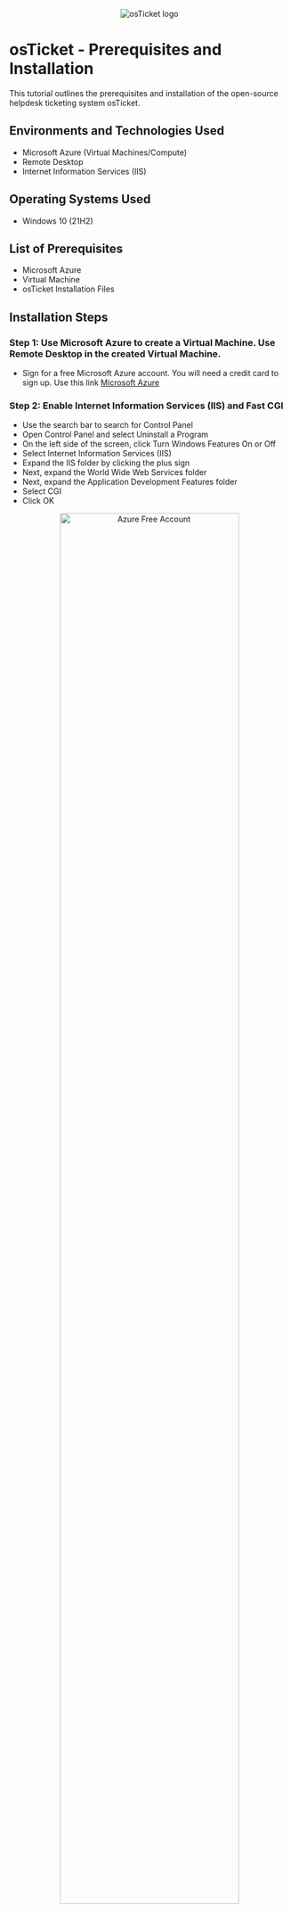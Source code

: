<p align="center">
<img src="https://i.imgur.com/Clzj7Xs.png" alt="osTicket logo"/>
</p>

<h1>osTicket - Prerequisites and Installation</h1>
This tutorial outlines the prerequisites and installation of the open-source helpdesk ticketing system osTicket.<br />


<h2>Environments and Technologies Used</h2>

- Microsoft Azure (Virtual Machines/Compute)
- Remote Desktop
- Internet Information Services (IIS)

<h2>Operating Systems Used </h2>

- Windows 10</b> (21H2)

<h2>List of Prerequisites</h2>

<ul>
<li>Microsoft Azure</li>
<li>Virtual Machine</li>
<li>osTicket Installation Files</li>
</ul>

<h2>Installation Steps</h2>

<p>
<h3>Step 1: Use Microsoft Azure to create a Virtual Machine.   Use Remote Desktop in the created Virtual Machine.</h3>

- Sign for a free Microsoft Azure account.  You will need a credit card to sign up.  Use this link [Microsoft Azure](https://azure.microsoft.com/en-us/free)

<h3>Step 2: Enable Internet Information Services (IIS) and Fast CGI</h3>

- Use the search bar to search for Control Panel
- Open Control Panel and select Uninstall a Program
- On the left side of the screen, click Turn Windows Features On or Off
- Select Internet Information Services (IIS)
- Expand the IIS folder by clicking the plus sign
- Next, expand the World Wide Web Services folder
- Next, expand the Application Development Features folder
- Select CGI
- Click OK


<p align="center">
<img src="https://github.com/user-attachments/assets/df05c4ca-6f2f-4181-adb1-9caeb9eb5cda" height="80%" width="80%" alt="Azure Free Account"/> 
<img src="https://github.com/user-attachments/assets/aa8d62fe-4ec0-4574-9286-4a03ad8ee9f5" height="80%" width="80%" alt="Azure Free Account"/> 
<img src="https://github.com/user-attachments/assets/5cf96937-c386-43f4-8c5e-239b8ec30f57" height="80%" width="80%" alt="Azure Free Account"/> 
</p>


<h3>Step 3: Download and Install Installation Files
</h3>

- Click here for the installation files [link](https://drive.google.com/drive/u/0/folders/1APMfNyfNzcxZC6EzdaNfdZsUwxWYChf6)

- Download PHP Manager for IIS
- Install PHP Manager

<p align="center">
<img src="https://github.com/user-attachments/assets/f61a37a5-dc2c-44d0-8116-b5ae145d4e8f" height="80%" width="80%" alt="Azure Free Account"/> 
</p>

- Download "Rewrite Module
- Install "Rewrite Module"

<p align="center">
<img src="https://github.com/user-attachments/assets/8dd9d230-99ce-4df5-b2de-62d8bef30128" height="80%" width="80%" alt="Azure Free Account"/> 
</p>

- Open File Explorer
- Click on Drive C:
- Right Click > New > Folder
- Name the folder "PHP"

<p align="center">
<img src="https://github.com/user-attachments/assets/f1dd6ef7-8f69-4884-88c9-2c5dcf65c5a0" height="80%" width="80%" alt="Azure Free Account"/> 
<img src="https://github.com/user-attachments/assets/2fc16716-fa5f-46ec-8388-ac322483538f" height="80%" width="80%" alt="Azure Free Services"/>
<img src="https://github.com/user-attachments/assets/b282bf0a-3f38-4def-9ca4-d4af50d184aa" height="80%" width="80%" alt="Azure Free Services"/>
<img src="https://github.com/user-attachments/assets/496cce62-88c4-44ff-826e-39978e8fccdf" height="80%" width="80%" alt="Azure Free Services"/>
</p>

- Download "PHP 7.3.8"
- Unzip/Extract "PHP 7.3.8" to "PHP" folder that was just created

<p align="center">
<img src="https://github.com/user-attachments/assets/f244d199-8e5b-4f75-8ca4-398dc4d19ff7" height="80%" width="80%" alt="Azure Free Account"/> 
<img src="https://github.com/user-attachments/assets/2f1f75bc-18c5-439a-b694-79ff3f434807" height="80%" width="80%" alt="Azure Free Services"/>
<img src="https://github.com/user-attachments/assets/7bf38212-e0e8-4a9b-8ed5-6c14f80dba6f" height="80%" width="80%" alt="Azure Free Services"/>
<img src="https://github.com/user-attachments/assets/592b6f0c-cf98-4816-beff-c98c26554ec4" height="80%" width="80%" alt="Azure Free Services"/>
<img src="https://github.com/user-attachments/assets/ba91ac6f-619e-4ff5-bd77-35f9114a6d9f" height="80%" width="80%" alt="Azure Free Services"/>
</p>

- Download and install "VC_redist_x86.exe"

<p align="center">
<img src="https://github.com/user-attachments/assets/c386e46c-e724-4ed1-980d-e4afcf127997" height="80%" width="80%" alt="Azure Free Account"/> 
</p>

- Download "MySQL"
- Install "MySQL" > Choose Setup Type "Typical" 
- Once installation is done click Finish

<p align="center">
<img src="https://github.com/user-attachments/assets/364ba34b-5270-401a-a91d-e121e8da22a2" height="80%" width="80%" alt="Azure Free Account"/> 
<img src="https://github.com/user-attachments/assets/e3d645cb-d5e0-4e93-8793-5a72c7f5ba8d" height="80%" width="80%" alt="Azure Free Services"/>
</p>

- On MySQL Server Instance Configuration Wizard 
- Click Next > Standard Configuration > Next > set both user and password as "root" then click next > Execute > Finish

<p align="center">
<img src="https://github.com/user-attachments/assets/abfdaf2b-c724-427f-9a75-ae23e921a081" height="80%" width="80%" alt="Azure Free Services"/>
<img src="https://github.com/user-attachments/assets/2c55f7e1-29ba-4b37-9b18-40e6a6ad6795" height="80%" width="80%" alt="Azure Free Services"/>
</p>

- Open Internet Information Services (IIS) Manager as administrator
- Register PHP from IIS
- Open PHP Manager > click Register new PHP version > click 3 dots to browse for folder > C:\PHP > php-cgi.exe > click OK
- Go back to osTicket home

<p align="center">
<img src="https://github.com/user-attachments/assets/7c801809-e9d5-4d86-95bc-0063eb2b832b" height="80%" width="80%" alt="Azure Free Services"/>
<img src="https://github.com/user-attachments/assets/af62f3cb-6547-47bc-b09c-6f406cfbd717" height="80%" width="80%" alt="Azure Free Services"/>
<img src="https://github.com/user-attachments/assets/a1c45608-6eef-40df-b2cf-0279f9936f5e" height="80%" width="80%" alt="Azure Free Services"/>
<img src="https://github.com/user-attachments/assets/4cdafa30-2ac6-46fc-9039-e2f48a93db67" height="80%" width="80%" alt="Azure Free Services"/>
</p>

- Reload IIS (Stop and the Start the Server)
- On the top right of the screen look for Manage Server
- Stop the Server (wait for it to finish)
- Start the Server


<p align="center">
<img src="https://github.com/user-attachments/assets/c36f4e68-2855-47c6-bee4-a08042a98171" height="70%" width="70%" alt="Azure Free Account"/> 
</p>


<h3>Step 4: Install osTicket v1.15.8</h3>
     
- Download osTicket: [link](https://drive.google.com/drive/u/0/folders/1APMfNyfNzcxZC6EzdaNfdZsUwxWYChf6)
- Right-click on the file and select Extract All
- Open the new osTicket folder
- Copy the "Upload" folder into C:\inetpub\wwwroot
- Rename “Upload” to “osTicket”


<p align="center">
<img src="https://github.com/user-attachments/assets/e1549f06-7758-4662-9d1b-2819a34bd0ff" height="80%" width="80%" alt="Azure Free Account"/> 
<img src="https://github.com/user-attachments/assets/e9f90fa7-0ea2-415a-b226-1a9e48b2ed9f" height="80%" width="80%" alt="Azure Free Services"/>
<img src="https://github.com/user-attachments/assets/10e9b336-7852-4569-a69e-09a7a3b5604f" height="80%" width="80%" alt="Azure Free Services"/>
</p>
 
     
<h3>Step 5: Restart the IIS Server</h3>

- Search for Internet Information Services (IIS) and select Open
- Select Restart on the right-hand side 
- On the left side of the screen, select Virtualmachine --> Sites --> Default Website --> osTicket
- On the right side of the screen, click “Browse *:80”
- This should open osTicket in your web browser


<p align="center">
<img src="https://github.com/user-attachments/assets/c36f4e68-2855-47c6-bee4-a08042a98171" height="70%" width="70%" alt="Azure Free Account"/> 	
<img src="https://github.com/user-attachments/assets/025dbadc-d361-413c-95de-ca81dc8e2bfe" height="80%" width="80%" alt="Azure Free Account"/> 
<img src="https://github.com/user-attachments/assets/6f926762-52b3-495a-849f-95c7d9901c3a" height="80%" width="80%" alt="Azure Free Services"/>
</p>

<h3>Step 6: Enable Extensions in IIS</h3>

- Go back to IIS --> Sites --> Default Web Site --> osTicket
- Double-click PHP Manager
- Click “Enable or Disable an Extension” at the bottom of the screen under PHP Extensions
- Right-click and enable the following
- php_imap.dll 
- php_intl.dll
- php_opcache.dll

  
<p align="center">
<img src="https://github.com/user-attachments/assets/7fc49c22-00fb-43dc-b1c8-99646c3e27b0" height="80%" width="80%" alt="Azure Free Account"/> 
<img src="https://github.com/user-attachments/assets/70419adc-4655-4397-b721-11e8d810739d" height="80%" width="80%" alt="Azure Free Services"/>
</p>

<h3>Step 7: Refresh the osTicket Site in Your Browser</h3>

- Refresh the osTicket site and observe the change
- Intl Extension should now have a green checkmark next to it


<p align="center">
<img src="https://github.com/user-attachments/assets/9db3e3bd-3171-41bf-ba0a-f2ab40a06133" height="80%" width="80%" alt="Azure Free Account"/>



<h3>Step 8: Rename</h3>
 
- Open Windows Explorer and select C: > inetpub > wwwroot > osTicket > include
- Rename the following file:
- From: ost-SAMPLEconfig.php
- To: ost-config.php


<p align="center">
<img src="https://github.com/user-attachments/assets/2d320b57-73e8-4cd2-9c57-61adb9b913ce" height="80%" width="80%" alt="Azure Free Account"/>

<h3>Step 9: Assign Permissions to ost-config.php</h3>

- Right-click ost-config.php 
- Open Properties --> Security --> Advanced --> Permissions 
- Select Disable Inheritance > Remove all inherited permissions from this object 

<p align="center">
<img src="https://github.com/user-attachments/assets/7cde479b-e341-4a64-8794-1aef02773ac7" height="80%" width="80%" alt="Azure Free Account"/>

- Afterwards, select Add --> select Principal --> type in "everyone" --> select Check Names --> select OK
- Allow everyone full control (check all boxes) --> Select apply --> OK

<p align="center">
<img src="https://github.com/user-attachments/assets/4189be1d-61f1-4a5b-899a-d593e0652365" height="70%" width=70%" alt="Azure Free Account"/> 
<img src="https://github.com/user-attachments/assets/cb0caf3d-6970-4396-91d4-eec8bbb9e16e" height="80%" width="80%" alt="Azure Free Services"/>
</p>

  
<h3>Step 10: Continue Setting Up osTicket in Browser</h3>

- Go back to the browser and click Continue
 - Name: Helpdesk
- Email: any email you choose
- First Name: your first name
- Last Name: your last name
- Email Address: use a different email than the one used for Helpdesk
- Create a Username and Password
  
<p align="center">
<img src="https://github.com/user-attachments/assets/20dcfec2-bd54-42a8-892d-d56ff1f22f27" height="80%" width="80%" alt="Azure Free Account"/>

<h3>Step 11: Download and Install HeidiSQL</h3>

- Installation Files [link](https://drive.google.com/drive/u/0/folders/1APMfNyfNzcxZC6EzdaNfdZsUwxWYChf6)
- Download and install HeidiSQL
- Open HeidiSQL 
- Select New
- Create Username and Password
- Select Open
- On the left side, right-click Unnamed --> select Create New --> Database
- Name it “osTicket” and select OK

<p align="center">
<img src="https://github.com/user-attachments/assets/2297600d-c42e-44f2-b429-a234453e150c" height="70%" width="70%" alt="Azure Free Account"/> 
<img src="https://github.com/user-attachments/assets/ffaf2f36-d3e1-407e-96d3-82a4575f4f07" height="70%" width="70%" alt="Azure Free Services"/>
<img src="https://github.com/user-attachments/assets/f6de61f9-2744-473f-93b8-b7b91ab073f7" height="70%" width="70%" alt="Azure Free Services"/>
</p>

<h3>Step 12: Continue Setting Up osTicket by Filling Out the Fields</h3>

- Go back to the browser
- MySQL Database: osTicket (the one you just created in HeidiSQL)
- Create a Username and Password
- Finally, click Install Now

<p align="center">
<img src="https://github.com/user-attachments/assets/7b497a19-b39f-4bae-9d8d-8c7a53b3e24b" height="80%" width="80%" alt="Azure Free Account"/>
</p>

A congratulations screen should display in the browser window.  Clients should be available to create help desk tickets.  This concludes the lab.  

<p align="center">
<img src="https://github.com/user-attachments/assets/8a8fd34d-19cf-46f9-aefa-35c0c0aed36d" height="80%" width="80%" alt="Azure Free Account"/>


<h3>Step 13: Post-Installation Cleanup</h3>

- Go to C: > inetpub --> wwwroot --> osTicket --> Setup
- Delete the contents in the Setup folder
- Afterwards, delete the Setup folder
- Go to C: > Inetpub --> wwwroot --> osTicket --> Include
- Right-click on ost-config.php 
- Select Securities --> Advanced --> Click on "everyone" --> edit to change permissions
- Allow everyone to only have "Read and execute" permission, then select OK > Apply > OK
	
<p align="center">
<img src="https://github.com/user-attachments/assets/afb44c25-b93e-41b1-ae0a-18c2b75a90c6" height="70%" width="70%" alt="Azure Free Account"/> 
<img src="https://github.com/user-attachments/assets/5d0a9216-b4ab-471b-97d2-27526c723a6f" height="70%" width="70%" alt="Azure Free Services"/>
</p>	


